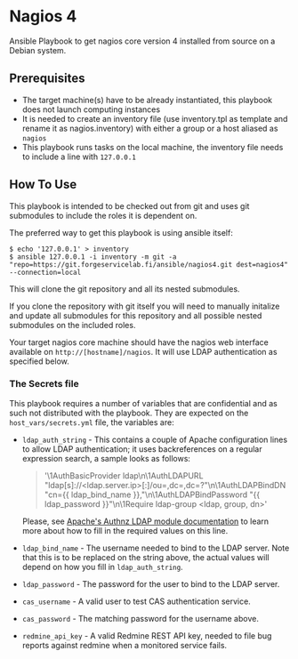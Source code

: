Nagios 4
========

Ansible Playbook to get nagios core version 4 installed from source on a Debian system.

Prerequisites
-------------

- The target machine(s) have to be already instantiated, this playbook does not launch computing instances
- It is needed to create an inventory file (use inventory.tpl as template and rename it as nagios.inventory) with either a group or a host aliased as `nagios`
- This playbook runs tasks on the local machine, the inventory file needs to include a line with `127.0.0.1`

How To Use
----------

This playbook is intended to be checked out from git and uses git submodules to include the roles it is dependent on.

The preferred way to get this playbook is using ansible itself:

    $ echo '127.0.0.1' > inventory
    $ ansible 127.0.0.1 -i inventory -m git -a "repo=https://git.forgeservicelab.fi/ansible/nagios4.git dest=nagios4" --connection=local

This will clone the git repository and all its nested submodules.

If you clone the repository with git itself you will need to manually initalize and update all submodules for this repository and all possible nested submodules on the included roles.

Your target nagios core machine should have the nagios web interface available on `http://[hostname]/nagios`. It will use LDAP authentication as specified below.

### The Secrets file
This playbook requires a number of variables that are confidential and as such not distributed with the playbook. They are expected on the `host_vars/secrets.yml` file, the variables are:

- `ldap_auth_string` - This contains a couple of Apache configuration lines to allow LDAP authentication; it uses backreferences on a regular expression search, a sample looks as follows:
    
    > '\1AuthBasicProvider ldap\n\1AuthLDAPURL "ldap[s]://<ldap.server.ip>[:<port>]/ou=<your-ldap-base-search>,dc=<example>,dc=<com>?<ldap-attribute>"\n\1AuthLDAPBindDN "cn={{ ldap_bind_name }},<all othe bind dn parameters>"\n\1AuthLDAPBindPassword "{{ ldap_password }}"\n\1Require ldap-group <ldap, group, dn>'
    
  Please, see [Apache's Authnz LDAP module documentation](http://httpd.apache.org/docs/2.2/mod/mod_authnz_ldap.html#authldapbinddn) to learn more about how to fill in the required values on this line.

- `ldap_bind_name` - The username needed to bind to the LDAP server. Note that this is to be replaced on the string above, the actual values will depend on how you fill in `ldap_auth_string`.
- `ldap_password` - The password for the user to bind to the LDAP server.
- `cas_username` - A valid user to test CAS authentication service.
- `cas_password` - The matching password for the username above.
- `redmine_api_key` - A valid Redmine REST API key, needed to file bug reports against redmine when a monitored service fails.
